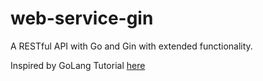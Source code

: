 # web-service-gin

A RESTful API with Go and Gin with extended functionality.

Inspired by GoLang Tutorial [here](https://go.dev/doc/tutorial/web-service-gin)
